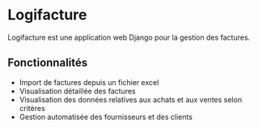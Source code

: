 # Logifacture

Logifacture est une application web Django pour la gestion des factures.

## Fonctionnalités

- Import de factures depuis un fichier excel
- Visualisation détaillée des factures
- Visualisation des données relatives aux achats et aux ventes selon critères
- Gestion automatisée des fournisseurs et des clients